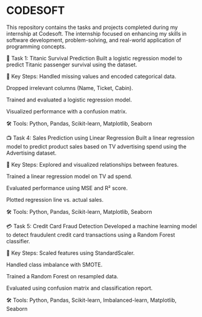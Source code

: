 # CODESOFT
This repository contains the tasks and projects completed during my internship at Codesoft. The internship focused on enhancing my skills in software development, problem-solving, and real-world application of programming concepts.


🚢 Task 1: Titanic Survival Prediction
Built a logistic regression model to predict Titanic passenger survival using the dataset.

🔹 Key Steps:
Handled missing values and encoded categorical data.

Dropped irrelevant columns (Name, Ticket, Cabin).

Trained and evaluated a logistic regression model.

Visualized performance with a confusion matrix.

🛠️ Tools:
Python, Pandas, Scikit-learn, Matplotlib, Seaborn

📺 Task 4: Sales Prediction using Linear Regression
Built a linear regression model to predict product sales based on TV advertising spend using the Advertising dataset.

🔹 Key Steps:
Explored and visualized relationships between features.

Trained a linear regression model on TV ad spend.

Evaluated performance using MSE and R² score.

Plotted regression line vs. actual sales.

🛠️ Tools:
Python, Pandas, Scikit-learn, Matplotlib, Seaborn

💳 Task 5: Credit Card Fraud Detection
Developed a machine learning model to detect fraudulent credit card transactions using a Random Forest classifier.

🔹 Key Steps:
Scaled features using StandardScaler.

Handled class imbalance with SMOTE.

Trained a Random Forest on resampled data.

Evaluated using confusion matrix and classification report.

🛠️ Tools:
Python, Pandas, Scikit-learn, Imbalanced-learn, Matplotlib, Seaborn

